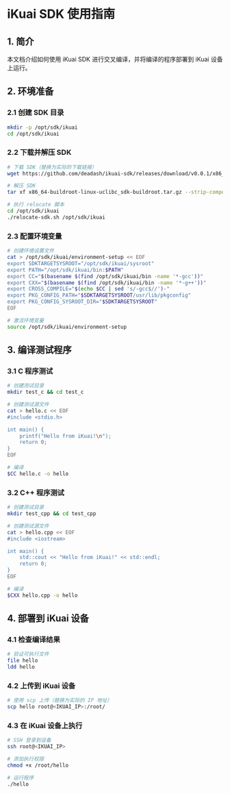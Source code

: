 # iKuai SDK 使用指南

## 1. 简介
本文档介绍如何使用 iKuai SDK 进行交叉编译，并将编译的程序部署到 iKuai 设备上运行。

## 2. 环境准备

### 2.1 创建 SDK 目录
```bash
mkdir -p /opt/sdk/ikuai
cd /opt/sdk/ikuai
```


### 2.2 下载并解压 SDK
```bash
# 下载 SDK（替换为实际的下载链接）
wget https://github.com/deadash/ikuai-sdk/releases/download/v0.0.1/x86_64-buildroot-linux-uclibc_sdk-buildroot.tar.gz

# 解压 SDK
tar xf x86_64-buildroot-linux-uclibc_sdk-buildroot.tar.gz --strip-components=1 -C /opt/sdk/ikuai

# 执行 relocate 脚本
cd /opt/sdk/ikuai
./relocate-sdk.sh /opt/sdk/ikuai
```


### 2.3 配置环境变量
```bash
# 创建环境设置文件
cat > /opt/sdk/ikuai/environment-setup << EOF
export SDKTARGETSYSROOT="/opt/sdk/ikuai/sysroot"
export PATH="/opt/sdk/ikuai/bin:$PATH"
export CC="$(basename $(find /opt/sdk/ikuai/bin -name '*-gcc'))"
export CXX="$(basename $(find /opt/sdk/ikuai/bin -name '*-g++'))"
export CROSS_COMPILE="$(echo $CC | sed 's/-gcc$//')-"
export PKG_CONFIG_PATH="$SDKTARGETSYSROOT/usr/lib/pkgconfig"
export PKG_CONFIG_SYSROOT_DIR="$SDKTARGETSYSROOT"
EOF

# 激活环境变量
source /opt/sdk/ikuai/environment-setup
```


## 3. 编译测试程序

### 3.1 C 程序测试
```bash
# 创建测试目录
mkdir test_c && cd test_c

# 创建测试源文件
cat > hello.c << EOF
#include <stdio.h>

int main() {
    printf("Hello from iKuai!\n");
    return 0;
}
EOF

# 编译
$CC hello.c -o hello
```


### 3.2 C++ 程序测试
```bash
# 创建测试目录
mkdir test_cpp && cd test_cpp

# 创建测试源文件
cat > hello.cpp << EOF
#include <iostream>

int main() {
    std::cout << "Hello from iKuai!" << std::endl;
    return 0;
}
EOF

# 编译
$CXX hello.cpp -o hello
```


## 4. 部署到 iKuai 设备

### 4.1 检查编译结果
```bash
# 验证可执行文件
file hello
ldd hello
```


### 4.2 上传到 iKuai 设备
```bash
# 使用 scp 上传（替换为实际的 IP 地址）
scp hello root@<IKUAI_IP>:/root/
```


### 4.3 在 iKuai 设备上执行
```bash
# SSH 登录到设备
ssh root@<IKUAI_IP>

# 添加执行权限
chmod +x /root/hello

# 运行程序
./hello
```
